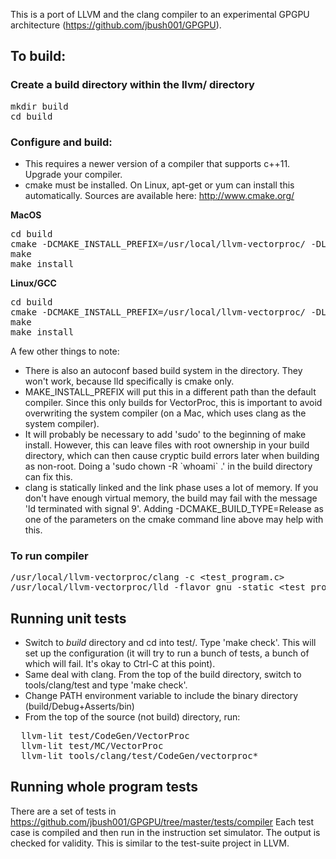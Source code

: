 This is a port of LLVM and the clang compiler to an experimental GPGPU architecture (https://github.com/jbush001/GPGPU). 

## To build:

### Create a build directory within the llvm/ directory

<pre>
mkdir build
cd build
</pre>

### Configure and build:
* This requires a newer version of a compiler that supports c++11.  Upgrade your compiler.
* cmake must be installed.  On Linux, apt-get or yum can install this automatically.  Sources are available here:  http://www.cmake.org/

__MacOS__
<pre>
cd build
cmake -DCMAKE_INSTALL_PREFIX=/usr/local/llvm-vectorproc/ -DLLVM_TARGETS_TO_BUILD="VectorProc" -DCMAKE_CXX_FLAGS="-std=c++11 -stdlib=libc++" -DLLVM_DEFAULT_TARGET_TRIPLE=vectorproc ..
make
make install
</pre>

__Linux/GCC__
<pre>
cd build
cmake -DCMAKE_INSTALL_PREFIX=/usr/local/llvm-vectorproc/ -DLLVM_TARGETS_TO_BUILD="VectorProc" -DCMAKE_CXX_FLAGS="-std=c++0x" -DLLVM_DEFAULT_TARGET_TRIPLE=vectorproc ..
make
make install
</pre>

A few other things to note:
* There is also an autoconf based build system in the directory.  They won't work, because lld specifically is cmake only.
* MAKE_INSTALL_PREFIX will put this in a different path than the default compiler.  Since this only builds for VectorProc, this is important to avoid overwriting the system compiler (on a Mac, which uses clang as the system compiler).
* It will probably be necessary to add 'sudo' to the beginning of make install. However, this can leave files with root ownership in your build directory, which can then cause cryptic build errors later when building as non-root.  Doing a 'sudo chown -R &#x60;whoami&#x60; .' in the build directory can fix this.
* clang is statically linked and the link phase uses a lot of memory.  If you don't have enough virtual memory, the build may fail with the message 'ld terminated with signal 9'.  Adding -DCMAKE_BUILD_TYPE=Release as one of the parameters on the cmake command line above may help with this.

### To run compiler

<pre>
/usr/local/llvm-vectorproc/clang -c &lt;test_program.c&gt; 
/usr/local/llvm-vectorproc/lld -flavor gnu -static &lt;test_program.o&gt;
</pre>

## Running unit tests

* Switch to *build* directory and cd into test/.  Type 'make check'.  This will set up
the configuration (it will try to run a bunch of tests, a bunch of which will fail.  It's okay to Ctrl-C at this point).
* Same deal with clang.  From the top of the build directory, switch to tools/clang/test and
type 'make check'.
* Change PATH environment variable to include the binary directory (build/Debug+Asserts/bin) 
* From the top of the source (not build) directory, run:

<pre>
  llvm-lit test/CodeGen/VectorProc
  llvm-lit test/MC/VectorProc
  llvm-lit tools/clang/test/CodeGen/vectorproc*
</pre>

## Running whole program tests

There are a set of tests in https://github.com/jbush001/GPGPU/tree/master/tests/compiler
Each test case is compiled and then run in the instruction set simulator.
The output is checked for validity. This is similar to the test-suite project
in LLVM.
